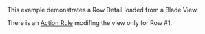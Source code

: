 This example demonstrates a Row Detail loaded from a Blade View.

There is an [Action Rule](https://livewire-powergrid.com/table/action-rules.html#action-rules) modifing the view only for Row #1.

